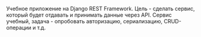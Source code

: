 Учебное приложение на Django REST Framework.
Цель - сделать сервис, который будет отдавать и принимать данные через API.
Сервис учебный, задача - опробовать авторизацию, сериализацию, CRUD-операции и т.д.
